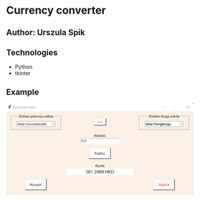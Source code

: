 # Currency converter

## Author: Urszula Spik

## Technologies
* Python
* tkinter

## Example

![example](obrazy/example.png)
